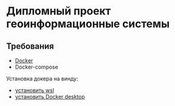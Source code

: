 # Дипломный проект геоинформационные системы

## Требования

- [Docker](https://www.docker.com/)
- Docker-compose

Установка докера на винду:
- [установить wsl](https://www.windowscentral.com/install-windows-subsystem-linux-windows-10)
- [установить Docker desktop](https://www.docker.com/products/docker-desktop)
